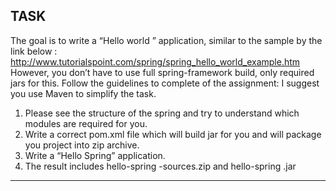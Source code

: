 TASK
-------------------------------------------------------------------------------------------------------
The goal is to write a “Hello world ” application, similar to the sample by the link below :
                http://www.tutorialspoint.com/spring/spring_hello_world_example.htm
However, you don’t have to use full spring-framework build, only required jars for this. 
Follow the guidelines to complete of the assignment:
I suggest you use Maven to simplify the task.

1.	Please see  the structure of the spring and try to understand which modules are required for you.
2.	Write a correct pom.xml file which will build jar for you and will package you project into zip archive. 
3.	Write a “Hello Spring” application.
4.	The result includes  hello-spring -sources.zip  and  hello-spring .jar
-------------------------------------------------------------------------------------------------------